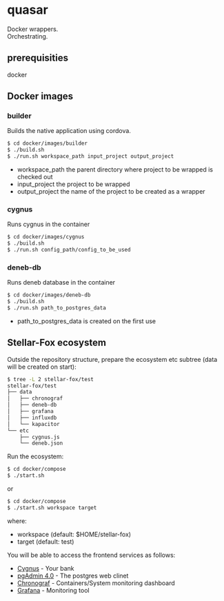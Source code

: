# quasar
Docker wrappers.  
Orchestrating.  

## prerequisities
docker

## Docker images

### builder
Builds the native application using cordova.  
```bash
$ cd docker/images/builder
$ ./build.sh
$ ./run.sh workspace_path input_project output_project
```
* workspace_path the parent directory where project to be wrapped is checked out  
* input_project the project to be wrapped  
* output_project the name of the project to be created as a wrapper  

### cygnus
Runs cygnus in the container
```bash
$ cd docker/images/cygnus  
$ ./build.sh  
$ ./run.sh config_path/config_to_be_used  
```

### deneb-db
Runs deneb database in the container
```bash
$ cd docker/images/deneb-db
$ ./build.sh
$ ./run.sh path_to_postgres_data
```
* path_to_postgres_data is created on the first use

## Stellar-Fox ecosystem
Outside the repository structure, prepare the ecosystem etc subtree (data will be created on start): 
```bash
$ tree -L 2 stellar-fox/test
stellar-fox/test
├── data
│   ├── chronograf
│   ├── deneb-db
│   ├── grafana
│   ├── influxdb
│   └── kapacitor
└── etc
    ├── cygnus.js
    └── deneb.json
```

Run the ecosystem:
```bash
$ cd docker/compose
$ ./start.sh
```
or

```bash
$ cd docker/compose
$ ./start.sh workspace target
```
where:
* workspace (default: $HOME/stellar-fox)
* target (default: test)

You will be able to access the frontend services as follows:
* [Cygnus](http://127.0.0.1:8082) - Your bank
* [pgAdmin 4.0](http://127.0.0.1:8084) - The postgres web clinet
* [Chronograf](http://127.0.0.1:8888) - Containers/System monitoring dashboard
* [Grafana](http://127.0.0.1:8081) - Monitoring tool